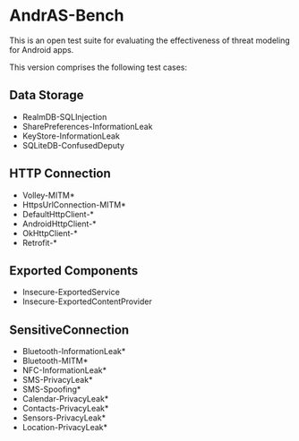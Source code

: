 # AndrAS-Bench
This is an open test suite for evaluating the effectiveness of threat modeling for Android apps.

This version comprises the following test cases:

## Data Storage
* RealmDB-SQLInjection
* SharePreferences-InformationLeak
* KeyStore-InformationLeak
* SQLiteDB-ConfusedDeputy

## HTTP Connection
* Volley-MITM*
* HttpsUrlConnection-MITM*
* DefaultHttpClient-*
* AndroidHttpClient-*
* OkHttpClient-*
* Retrofit-*

## Exported Components
* Insecure-ExportedService
* Insecure-ExportedContentProvider

## SensitiveConnection
* Bluetooth-InformationLeak*
* Bluetooth-MITM*
* NFC-InformationLeak*
* SMS-PrivacyLeak*
* SMS-Spoofing*
* Calendar-PrivacyLeak*
* Contacts-PrivacyLeak*
* Sensors-PrivacyLeak*
* Location-PrivacyLeak*
